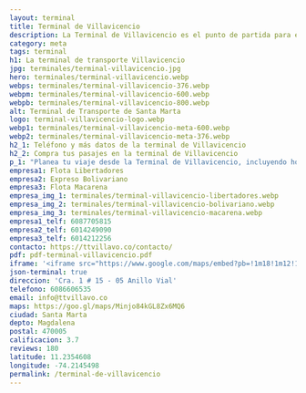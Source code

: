 ```yaml
---
layout: terminal
title: Terminal de Villavicencio
description: La Terminal de Villavicencio es el punto de partida para explorar una de las regiones más hermosas de Colombia. Con una ubicación estratégica en el corazón de la ciudad, esta moderna terminal de transporte es el punto de encuentro para los viajeros que buscan comodidad, seguridad y eficiencia en sus viajes.
category: meta
tags: terminal
h1: La terminal de transporte Villavicencio
jpg: terminales/terminal-villavicencio.jpg
hero: terminales/terminal-villavicencio.webp
webps: terminales/terminal-villavicencio-376.webp
webpm: terminales/terminal-villavicencio-600.webp
webpb: terminales/terminal-villavicencio-800.webp
alt: Terminal de Transporte de Santa Marta
logo: terminal-villavicencio-logo.webp
webp1: terminales/terminal-villavicencio-meta-600.webp
webp2: terminales/terminal-villavicencio-meta-376.webp
h2_1: Teléfono y más datos de la terminal de Villavicencio
h2_2: Compra tus pasajes en la terminal de Villavicencio
p_1: "Planea tu viaje desde la Terminal de Villavicencio, incluyendo horarios de autobuses, tarifas, conexiones de transporte y mucho más."
empresa1: Flota Libertadores
empresa2: Expreso Bolivariano
empresa3: Flota Macarena
empresa_img_1: terminales/terminal-villavicencio-libertadores.webp
empresa_img_2: terminales/terminal-villavicencio-bolivariano.webp
empresa_img_3: terminales/terminal-villavicencio-macarena.webp
empresa1_telf: 6087705815
empresa2_telf: 6014249090
empresa3_telf: 6014212256
contacto: https://ttvillavo.co/contacto/
pdf: pdf-terminal-villavicencio.pdf
iframe: '<iframe src="https://www.google.com/maps/embed?pb=!1m18!1m12!1m3!1d2813.8922828255536!2d-73.60498287795224!3d4.132585672155224!2m3!1f0!2f0!3f0!3m2!1i1024!2i768!4f13.1!3m3!1m2!1s0x8e3e2e87b3e148e9%3A0x85b4d8b4e509c14a!2sTerminal%20de%20Transportes%20de%20Villavicencio!5e0!3m2!1ses!2sco!4v1677246006629!5m2!1ses!2sco" width="100%" height="450" style="border:0;" allowfullscreen="" loading="lazy" referrerpolicy="no-referrer-when-downgrade"></iframe>'
json-terminal: true
direccion: 'Cra. 1 # 15 - 05 Anillo Vial'
telefono: 6086606535
email: info@ttvillavo.co
maps: https://goo.gl/maps/Minjo84kGL8Zx6MQ6
ciudad: Santa Marta
depto: Magdalena
postal: 470005
calificacion: 3.7
reviews: 180
latitude: 11.2354608
longitude: -74.2145498
permalink: /terminal-de-villavicencio
---
```

